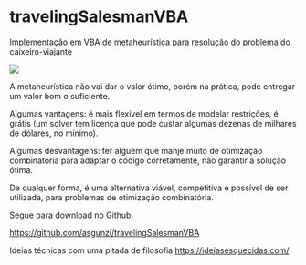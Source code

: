 # travelingSalesmanVBA
Implementação em VBA de metaheurística para resolução do problema do caixeiro-viajante


![](https://ferramentasexcelvba.files.wordpress.com/2021/02/tsp.png)

A metaheurística não vai dar o valor ótimo, porém na prática, pode entregar um valor bom o suficiente.

Algumas vantagens: é mais flexível em termos de modelar restrições, é grátis (um solver tem licença que pode custar algumas dezenas de milhares de dólares, no mínimo).

Algumas desvantagens: ter alguém que manje muito de otimização combinatória para adaptar o código corretamente, não garantir a solução ótima.

De qualquer forma, é uma alternativa viável, competitiva e possível de ser utilizada, para problemas de otimização combinatória.

Segue para download no Github.


https://github.com/asgunzi/travelingSalesmanVBA


Ideias técnicas com uma pitada de filosofia
https://ideiasesquecidas.com/
